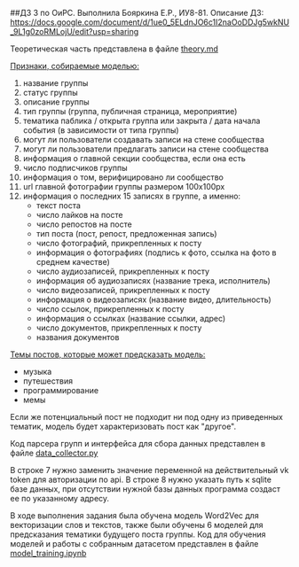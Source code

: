 ##ДЗ 3 по ОиРС. Выполнила Бояркина Е.Р., ИУ8-81.
Описание ДЗ: https://docs.google.com/document/d/1ue0_5ELdnJO6c1I2naOoDDJg5wkNU_9L1g0zoRMLojU/edit?usp=sharing

Теоретическая часть представлена в файле [theory.md](theory.md)

<u>Признаки, собираемые моделью:</u>
1. название группы
2. статус группы
3. описание группы
4. тип группы (группа, публичная страница, мероприятие)
5. тематика паблика / открыта группа или закрыта / дата начала события (в зависимости от типа группы)
6. могут ли пользователи создавать записи на стене сообщества
7. могут ли пользователи предлагать записи на стене сообщества
8. информация о главной секции сообщества, если она есть
9. число подписчиков группы
10. информация о том, верифицировано ли сообщество
11. url главной фотографии группы размером 100х100рх
12. информация о последних 15 записях в группе, а именно:
    - текст поста
    - число лайков на посте
    - число репостов на посте
    - тип поста (пост, репост, предложенная запись)
    - число фотографий, прикрепленных к посту
    - информация о фотографиях (подпись к фото, ссылка на фото в среднем качестве)
    - число аудиозаписей, прикрепленных к посту
    - информация об аудиозаписях (название трека, исполнитель)
    - число видеозаписей, прикрепленных к посту
    - информация о видеозаписях (название видео, длительность)
    - число ссылок, прикрепленных к посту
    - информация о ссылках (название ссылки, адрес)
    - число документов, прикрепленных к посту
    - названия документов

<u>Темы постов, которые может предсказать модель:</u>
- музыка
- путешествия
- программирование
- мемы

Если же потенциальный пост не подходит ни под одну из приведенных тематик, модель будет характеризовать пост как "другое".

Код парсера групп и интерфейса для сбора данных представлен в файле [data_collector.py](data_collector.py)

В строке 7 нужно заменить значение переменной на действительный vk token для авторизации по api.
В строке 8 нужно указать путь к sqlite базе данных, при отсутствии нужной базы данных программа создаст ее по указанному адресу.

В ходе выполнения задания была обучена модель Word2Vec для векторизации слов и текстов, также были обучены 6 моделей для
предсказания тематики будущего поста группы. Код для обучения моделей и работы с собранным датасетом представлен в файле
[model_training.ipynb](model_training.ipynb)